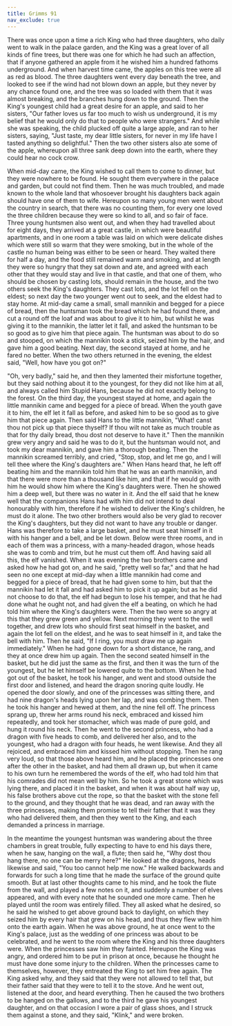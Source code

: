 ```yaml
---
title: Grimms 91
nav_exclude: true
---
```


There was once upon a time a rich King who had three daughters, who daily went to walk in the palace garden, and the King was a great lover of all kinds of fine trees, but there was one for which he had such an affection, that if anyone gathered an apple from it he wished him a hundred fathoms underground. And when harvest time came, the apples on this tree were all as red as blood. The three daughters went every day beneath the tree, and looked to see if the wind had not blown down an apple, but they never by any chance found one, and the tree was so loaded with them that it was almost breaking, and the branches hung down to the ground. Then the King's youngest child had a great desire for an apple, and said to her sisters, "Our father loves us far too much to wish us underground, it is my belief that he would only do that to people who were strangers." And while she was speaking, the child plucked off quite a large apple, and ran to her sisters, saying, "Just taste, my dear little sisters, for never in my life have I tasted anything so delightful." Then the two other sisters also ate some of the apple, whereupon all three sank deep down into the earth, where they could hear no cock crow.

When mid-day came, the King wished to call them to come to dinner, but they were nowhere to be found. He sought them everywhere in the palace and garden, but could not find them. Then he was much troubled, and made known to the whole land that whosoever brought his daughters back again should have one of them to wife. Hereupon so many young men went about the country in search, that there was no counting them, for every one loved the three children because they were so kind to all, and so fair of face. Three young huntsmen also went out, and when they had travelled about for eight days, they arrived at a great castle, in which were beautiful apartments, and in one room a table was laid on which were delicate dishes which were still so warm that they were smoking, but in the whole of the castle no human being was either to be seen or heard. They waited there for half a day, and the food still remained warm and smoking, and at length they were so hungry that they sat down and ate, and agreed with each other that they would stay and live in that castle, and that one of them, who should be chosen by casting lots, should remain in the house, and the two others seek the King's daughters. They cast lots, and the lot fell on the eldest; so next day the two younger went out to seek, and the eldest had to stay home. At mid-day came a small, small mannikin and begged for a piece of bread, then the huntsman took the bread which he had found there, and cut a round off the loaf and was about to give it to him, but whilst he was giving it to the mannikin, the latter let it fall, and asked the huntsman to be so good as to give him that piece again. The huntsman was about to do so and stooped, on which the mannikin took a stick, seized him by the hair, and gave him a good beating. Next day, the second stayed at home, and he fared no better. When the two others returned in the evening, the eldest said, "Well, how have you got on?"

"Oh, very badly," said he, and then they lamented their misfortune together, but they said nothing about it to the youngest, for they did not like him at all, and always called him Stupid Hans, because he did not exactly belong to the forest. On the third day, the youngest stayed at home, and again the little mannikin came and begged for a piece of bread. When the youth gave it to him, the elf let it fall as before, and asked him to be so good as to give him that piece again. Then said Hans to the little mannikin, "What! canst thou not pick up that piece thyself? If thou wilt not take as much trouble as that for thy daily bread, thou dost not deserve to have it." Then the mannikin grew very angry and said he was to do it, but the huntsman would not, and took my dear mannikin, and gave him a thorough beating. Then the mannikin screamed terribly, and cried, "Stop, stop, and let me go, and I will tell thee where the King's daughters are." When Hans heard that, he left off beating him and the mannikin told him that he was an earth mannikin, and that there were more than a thousand like him, and that if he would go with him he would show him where the King's daughters were. Then he showed him a deep well, but there was no water in it. And the elf said that he knew well that the companions Hans had with him did not intend to deal honourably with him, therefore if he wished to deliver the King's children, he must do it alone. The two other brothers would also be very glad to recover the King's daughters, but they did not want to have any trouble or danger. Hans was therefore to take a large basket, and he must seat himself in it with his hanger and a bell, and be let down. Below were three rooms, and in each of them was a princess, with a many-headed dragon, whose heads she was to comb and trim, but he must cut them off. And having said all this, the elf vanished. When it was evening the two brothers came and asked how he had got on, and he said, "pretty well so far," and that he had seen no one except at mid-day when a little mannikin had come and begged for a piece of bread, that he had given some to him, but that the mannikin had let it fall and had asked him to pick it up again; but as he did not choose to do that, the elf had begun to lose his temper, and that he had done what he ought not, and had given the elf a beating, on which he had told him where the King's daughters were. Then the two were so angry at this that they grew green and yellow. Next morning they went to the well together, and drew lots who should first seat himself in the basket, and again the lot fell on the eldest, and he was to seat himself in it, and take the bell with him. Then he said, "If I ring, you must draw me up again immediately." When he had gone down for a short distance, he rang, and they at once drew him up again. Then the second seated himself in the basket, but he did just the same as the first, and then it was the turn of the youngest, but he let himself be lowered quite to the bottom. When he had got out of the basket, he took his hanger, and went and stood outside the first door and listened, and heard the dragon snoring quite loudly. He opened the door slowly, and one of the princesses was sitting there, and had nine dragon's heads lying upon her lap, and was combing them. Then he took his hanger and hewed at them, and the nine fell off. The princess sprang up, threw her arms round his neck, embraced and kissed him repeatedly, and took her stomacher, which was made of pure gold, and hung it round his neck. Then he went to the second princess, who had a dragon with five heads to comb, and delivered her also, and to the youngest, who had a dragon with four heads, he went likewise. And they all rejoiced, and embraced him and kissed him without stopping. Then he rang very loud, so that those above heard him, and he placed the princesses one after the other in the basket, and had them all drawn up, but when it came to his own turn he remembered the words of the elf, who had told him that his comrades did not mean well by him. So he took a great stone which was lying there, and placed it in the basket, and when it was about half way up, his false brothers above cut the rope, so that the basket with the stone fell to the ground, and they thought that he was dead, and ran away with the three princesses, making them promise to tell their father that it was they who had delivered them, and then they went to the King, and each demanded a princess in marriage.

In the meantime the youngest huntsman was wandering about the three chambers in great trouble, fully expecting to have to end his days there, when he saw, hanging on the wall, a flute; then said he, "Why dost thou hang there, no one can be merry here?" He looked at the dragons, heads likewise and said, "You too cannot help me now." He walked backwards and forwards for such a long time that he made the surface of the ground quite smooth. But at last other thoughts came to his mind, and he took the flute from the wall, and played a few notes on it, and suddenly a number of elves appeared, and with every note that he sounded one more came. Then he played until the room was entirely filled. They all asked what he desired, so he said he wished to get above ground back to daylight, on which they seized him by every hair that grew on his head, and thus they flew with him onto the earth again. When he was above ground, he at once went to the King's palace, just as the wedding of one princess was about to be celebrated, and he went to the room where the King and his three daughters were. When the princesses saw him they fainted. Hereupon the King was angry, and ordered him to be put in prison at once, because he thought he must have done some injury to the children. When the princesses came to themselves, however, they entreated the King to set him free again. The King asked why, and they said that they were not allowed to tell that, but their father said that they were to tell it to the stove. And he went out, listened at the door, and heard everything. Then he caused the two brothers to be hanged on the gallows, and to the third he gave his youngest daughter, and on that occasion I wore a pair of glass shoes, and I struck them against a stone, and they said, "Klink," and were broken.
